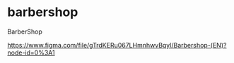 # barbershop
BarberShop

https://www.figma.com/file/gTrdKERu067LHmnhwvBqyl/Barbershop-(EN)?node-id=0%3A1
